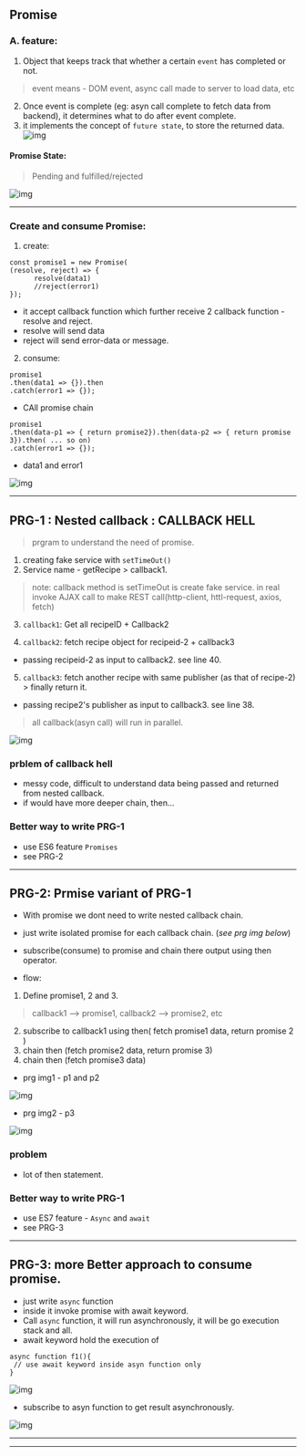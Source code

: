 ## Promise

### A. feature:
1. Object that keeps track that whether a certain `event` has completed or not.
> event means - DOM event, async call made to server to load data, etc

2. Once event is complete (eg: asyn call complete to fetch data from backend), it determines what to do after event complete.
3. it implements the concept of `future state`, to store the returned data.
![img](https://github.com/lekhrajdinkar/01-front-end-pack/blob/master/VanillaJS/NOTES_JS/asset/jonas/promise/01.jpg)

#### Promise State: 
> Pending and  fulfilled/rejected

![img](https://github.com/lekhrajdinkar/01-front-end-pack/blob/master/VanillaJS/NOTES_JS/asset/jonas/promise/01_1.jpg)

***

### Create and consume Promise:
1. create:
```
const promise1 = new Promise(
(resolve, reject) => {
      resolve(data1)
      //reject(error1)
});
```
- it accept callback function which further receive 2 callback function - resolve and reject.
- resolve will send data
- reject will send error-data or message.

2. consume: 
```
promise1
.then(data1 => {}).then
.catch(error1 => {});
```
- CAll promise chain
```
promise1
.then(data-p1 => { return promise2}).then(data-p2 => { return promise 3}).then( ... so on)
.catch(error1 => {});
```
- data1 and error1 

![img](https://github.com/lekhrajdinkar/01-front-end-pack/blob/master/VanillaJS/NOTES_JS/asset/jonas/promise/02.jpg)
***

## PRG-1 : Nested callback : CALLBACK HELL
> prgram to understand the need of promise.

1. creating fake service with `setTimeOut()`
2. Service name - getRecipe > callback1. 

> note: callback method is setTimeOut is create fake service. in real invoke AJAX call to make REST call(http-client, httl-request, axios, fetch)

3. `callback1`: Get all recipeID + Callback2

4. `callback2`: fetch recipe object for recipeid-2 + callback3
- passing recipeid-2 as input to callback2. see line 40.

5. `callback3`: fetch another recipe with same publisher (as that of recipe-2) > finally return it.
- passing recipe2's publisher as input to callback3. see line 38.

> all callback(asyn call) will run in parallel.

![img](https://github.com/lekhrajdinkar/01-front-end-pack/blob/master/VanillaJS/NOTES_JS/asset/jonas/promise/03.jpg)

### prblem of callback hell
- messy code, difficult to understand data being passed and returned from nested callback.
- if would have more deeper chain, then...

### Better way to write PRG-1
- use ES6 feature `Promises`
- see PRG-2
***

## PRG-2: Prmise variant of PRG-1
- With promise we dont need to write nested callback chain.
- just write isolated promise for each callback chain. (_see prg img below_)
- subscribe(consume) to promise and chain there output using then operator.

- flow: 
1. Define promise1, 2 and 3.
> callback1 --> promise1, callback2 --> promise2, etc

2. subscribe to callback1 using then( fetch promise1 data, return promise 2 )
3. chain then (fetch promise2 data, return promise 3)
4. chain then (fetch promise3 data)

- prg img1 - p1 and p2

![img](https://github.com/lekhrajdinkar/01-front-end-pack/blob/master/VanillaJS/NOTES_JS/asset/jonas/promise/05.jpg)

- prg img2 - p3

![img](https://github.com/lekhrajdinkar/01-front-end-pack/blob/master/VanillaJS/NOTES_JS/asset/jonas/promise/05_2.jpg)

### problem
- lot of then statement.

### Better way to write PRG-1
- use ES7 feature - `Async` and `await`
- see PRG-3
***

## PRG-3: more Better approach to consume promise.
- just write `async` function
- inside it invoke promise with await keyword.
- Call `async` function, it will run asynchronously, it will be go execution stack and all.
- await keyword hold the execution of 
```
async function f1(){
 // use await keyword inside asyn function only
}
```

![img](https://github.com/lekhrajdinkar/01-front-end-pack/blob/master/VanillaJS/NOTES_JS/asset/jonas/promise/06_1.jpg)

- subscribe to asyn function to get result asynchronously.

![img](https://github.com/lekhrajdinkar/01-front-end-pack/blob/master/VanillaJS/NOTES_JS/asset/jonas/promise/06_2.jpg)

***
___





